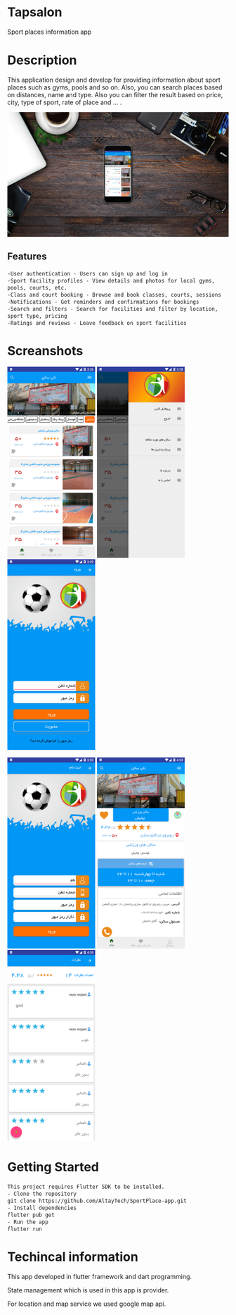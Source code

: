 # Tapsalon

Sport places information app

# Description

This application design and develop for providing information about sport places 
    such as gyms, pools and so on.
    Also, you can search places based on distances, name and type. Also you can filter the result based on price, city, type of sport, rate of place and ... . 

![smartmockups1.jpg](screenshots%2Fsmartmockups1.jpg)

## Features
    -User authentication - Users can sign up and log in
    -Sport facility profiles - View details and photos for local gyms, pools, courts, etc.
    -Class and court booking - Browse and book classes, courts, sessions
    -Notifications - Get reminders and confirmations for bookings
    -Search and filters - Search for facilities and filter by location, sport type, pricing
    -Ratings and reviews - Leave feedback on sport facilities

# Screanshots

<img src="screenshots%2Fdevice-2019-07-01-115650.png" style="width: 200px;">    <img src="screenshots%2Fdevice-2019-07-01-115953.jpg" style="width: 200px; ">   <img src="screenshots%2Fdevice-2019-07-01-120055.jpg" style="width: 200px; ">

<img src="screenshots%2Fdevice-2019-07-01-120356.jpg" style="width: 200px;"> <img src="screenshots%2Fdevice-2019-07-01-131658.png" style="width: 200px; ">     <img src="screenshots%2Fdevice-2019-07-01-131954.png" style="width: 200px; "> 

# Getting Started
    This project requires Flutter SDK to be installed.
    - Clone the repository
    git clone https://github.com/AltayTech/SportPlace-app.git
    - Install dependencies
    flutter pub get
    - Run the app
    flutter run


# Techincal information
This app developed in flutter framework and dart programming.

State management which is used in this app is provider.

For location and map service we used google map api.


# 













